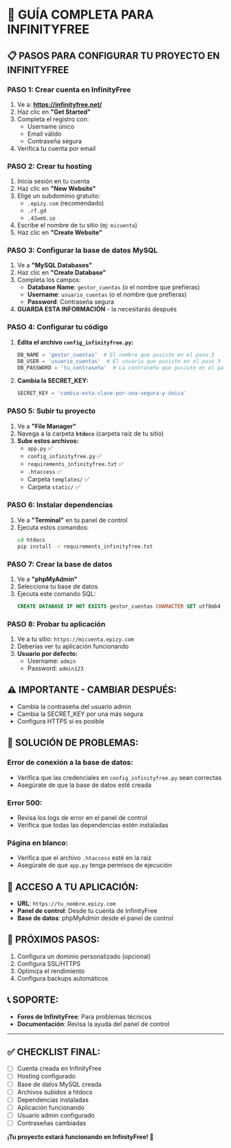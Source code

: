 # 🚀 GUÍA COMPLETA PARA INFINITYFREE

## 📋 PASOS PARA CONFIGURAR TU PROYECTO EN INFINITYFREE

### **PASO 1: Crear cuenta en InfinityFree**
1. Ve a: **https://infinityfree.net/**
2. Haz clic en **"Get Started"**
3. Completa el registro con:
   - Username único
   - Email válido
   - Contraseña segura
4. Verifica tu cuenta por email

### **PASO 2: Crear tu hosting**
1. Inicia sesión en tu cuenta
2. Haz clic en **"New Website"**
3. Elige un subdominio gratuito:
   - `.epizy.com` (recomendado)
   - `.rf.gd`
   - `.42web.io`
4. Escribe el nombre de tu sitio (ej: `micuenta`)
5. Haz clic en **"Create Website"**

### **PASO 3: Configurar la base de datos MySQL**
1. Ve a **"MySQL Databases"**
2. Haz clic en **"Create Database"**
3. Completa los campos:
   - **Database Name**: `gestor_cuentas` (o el nombre que prefieras)
   - **Username**: `usuario_cuentas` (o el nombre que prefieras)
   - **Password**: Contraseña segura
4. **GUARDA ESTA INFORMACIÓN** - la necesitarás después

### **PASO 4: Configurar tu código**
1. **Edita el archivo `config_infinityfree.py`:**
   ```python
   DB_NAME = 'gestor_cuentas'  # El nombre que pusiste en el paso 3
   DB_USER = 'usuario_cuentas'  # El usuario que pusiste en el paso 3
   DB_PASSWORD = 'tu_contraseña'  # La contraseña que pusiste en el paso 3
   ```

2. **Cambia la SECRET_KEY:**
   ```python
   SECRET_KEY = 'cambia-esta-clave-por-una-segura-y-única'
   ```

### **PASO 5: Subir tu proyecto**
1. Ve a **"File Manager"**
2. Navega a la carpeta **`htdocs`** (carpeta raíz de tu sitio)
3. **Sube estos archivos:**
   - `app.py` ✅
   - `config_infinityfree.py` ✅
   - `requirements_infinityfree.txt` ✅
   - `.htaccess` ✅
   - Carpeta `templates/` ✅
   - Carpeta `static/` ✅

### **PASO 6: Instalar dependencias**
1. Ve a **"Terminal"** en tu panel de control
2. Ejecuta estos comandos:
   ```bash
   cd htdocs
   pip install -r requirements_infinityfree.txt
   ```

### **PASO 7: Crear la base de datos**
1. Ve a **"phpMyAdmin"**
2. Selecciona tu base de datos
3. Ejecuta este comando SQL:
   ```sql
   CREATE DATABASE IF NOT EXISTS gestor_cuentas CHARACTER SET utf8mb4 COLLATE utf8mb4_unicode_ci;
   ```

### **PASO 8: Probar tu aplicación**
1. Ve a tu sitio: `https://micuenta.epizy.com`
2. Deberías ver tu aplicación funcionando
3. **Usuario por defecto:**
   - Username: `admin`
   - Password: `admin123`

## ⚠️ **IMPORTANTE - CAMBIAR DESPUÉS:**
- Cambia la contraseña del usuario admin
- Cambia la SECRET_KEY por una más segura
- Configura HTTPS si es posible

## 🔧 **SOLUCIÓN DE PROBLEMAS:**

### **Error de conexión a la base de datos:**
- Verifica que las credenciales en `config_infinityfree.py` sean correctas
- Asegúrate de que la base de datos esté creada

### **Error 500:**
- Revisa los logs de error en el panel de control
- Verifica que todas las dependencias estén instaladas

### **Página en blanco:**
- Verifica que el archivo `.htaccess` esté en la raíz
- Asegúrate de que `app.py` tenga permisos de ejecución

## 📱 **ACCESO A TU APLICACIÓN:**
- **URL**: `https://tu_nombre.epizy.com`
- **Panel de control**: Desde tu cuenta de InfinityFree
- **Base de datos**: phpMyAdmin desde el panel de control

## 🎯 **PRÓXIMOS PASOS:**
1. Configura un dominio personalizado (opcional)
2. Configura SSL/HTTPS
3. Optimiza el rendimiento
4. Configura backups automáticos

## 📞 **SOPORTE:**
- **Foros de InfinityFree**: Para problemas técnicos
- **Documentación**: Revisa la ayuda del panel de control

---

## ✅ **CHECKLIST FINAL:**
- [ ] Cuenta creada en InfinityFree
- [ ] Hosting configurado
- [ ] Base de datos MySQL creada
- [ ] Archivos subidos a htdocs
- [ ] Dependencias instaladas
- [ ] Aplicación funcionando
- [ ] Usuario admin configurado
- [ ] Contraseñas cambiadas

**¡Tu proyecto estará funcionando en InfinityFree! 🎉**
